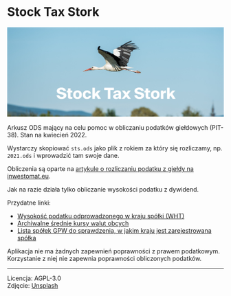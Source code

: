 # Stock Tax Stork

![Project Banner](./project_banner.jpg)

Arkusz ODS mający na celu pomoc w obliczaniu podatków giełdowych (PIT-38).
Stan na kwiecień 2022.

Wystarczy skopiować `sts.ods` jako plik z rokiem za który się rozliczamy, np.
`2021.ods` i wprowadzić tam swoje dane.

Obliczenia są oparte na [artykule o rozliczaniu podatku z giełdy na inwestomat.eu](https://inwestomat.eu/jak-rozliczyc-podatek-z-gieldy/).

Jak na razie działa tylko obliczanie wysokości podatku z dywidend.

Przydatne linki:
- [Wysokość podatku odprowadzonego w kraju spółki (WHT)](https://taxsummaries.pwc.com/)
- [Archiwalne średnie kursy walut obcych](https://www.nbp.pl/home.aspx?f=/kursy/arch_a.html)
- [Lista spółek GPW do sprawdzenia, w jakim kraju jest zarejestrowana spółka](https://www.gpw.pl/spolki)

Aplikacja nie ma żadnych zapewnień poprawności z prawem podatkowym. Korzystanie
z niej nie zapewnia poprawności obliczonych podatków.

---

Licencja: AGPL-3.0  
Zdjęcie: [Unsplash](https://unsplash.com/photos/zBxhsb0Od-E)

